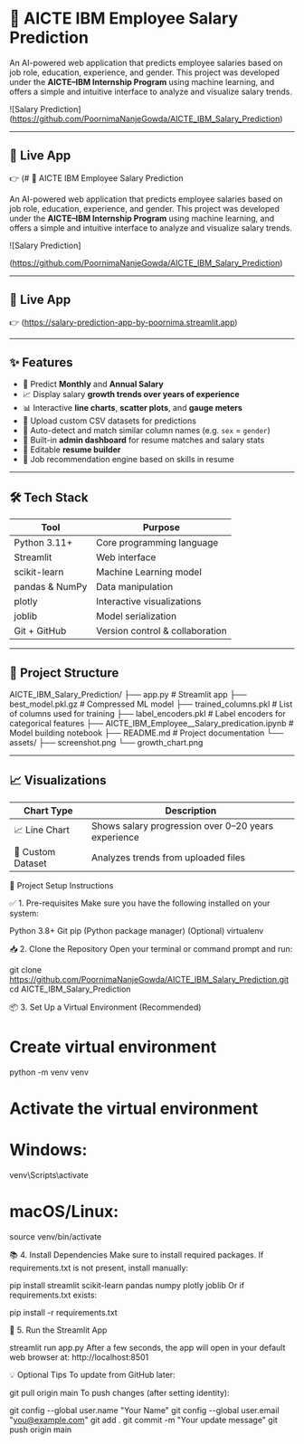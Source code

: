 

# 💼 AICTE IBM Employee Salary Prediction

An AI-powered web application that predicts employee salaries based on job role, education, experience, and gender. This project was developed under the **AICTE–IBM Internship Program** using machine learning, and offers a simple and intuitive interface to analyze and visualize salary trends.

![Salary Prediction]
(https://github.com/PoornimaNanjeGowda/AICTE_IBM_Salary_Prediction)

---

## 🚀 Live App

👉 (# 💼 AICTE IBM Employee Salary Prediction

An AI-powered web application that predicts employee salaries based on job role, education, experience, and gender. This project was developed under the **AICTE–IBM Internship Program** using machine learning, and offers a simple and intuitive interface to analyze and visualize salary trends.

![Salary Prediction]

(https://github.com/PoornimaNanjeGowda/AICTE_IBM_Salary_Prediction)

---

## 🚀 Live App

👉 (https://salary-prediction-app-by-poornima.streamlit.app)  

---

## ✨ Features

- 🎯 Predict **Monthly** and **Annual Salary**
- 📈 Display salary **growth trends over years of experience**
- 📊 Interactive **line charts**, **scatter plots**, and **gauge meters**
- 📁 Upload custom CSV datasets for predictions
- 🧠 Auto-detect and match similar column names (e.g. `sex` = `gender`)
- 📂 Built-in **admin dashboard** for resume matches and salary stats
- 🧾 Editable **resume builder**
- 🎯 Job recommendation engine based on skills in resume

---

## 🛠️ Tech Stack

| Tool              | Purpose                            |
|-------------------|------------------------------------|
| Python 3.11+       | Core programming language         |
| Streamlit         | Web interface                      |
| scikit-learn      | Machine Learning model             |
| pandas & NumPy    | Data manipulation                  |
| plotly            | Interactive visualizations         |
| joblib            | Model serialization                |
| Git + GitHub      | Version control & collaboration    |

---

## 📂 Project Structure

AICTE_IBM_Salary_Prediction/
├── app.py # Streamlit app
├── best_model.pkl.gz # Compressed ML model
├── trained_columns.pkl # List of columns used for training
├── label_encoders.pkl # Label encoders for categorical features
├── AICTE_IBM_Employee__Salary_predication.ipynb # Model building notebook
├── README.md # Project documentation
└── assets/
├── screenshot.png
└── growth_chart.png

---

## 📈 Visualizations

| Chart Type        | Description                                         |
|-------------------|-----------------------------------------------------|
| 📈 Line Chart     | Shows salary progression over 0–20 years experience|
| 📂 Custom Dataset | Analyzes trends from uploaded files                |


🔧 Project Setup Instructions

✅ 1. Pre-requisites
Make sure you have the following installed on your system:

Python 3.8+
Git
pip (Python package manager)
(Optional) virtualenv


📥 2. Clone the Repository
Open your terminal or command prompt and run:

git clone https://github.com/PoornimaNanjeGowda/AICTE_IBM_Salary_Prediction.git
cd AICTE_IBM_Salary_Prediction


📦 3. Set Up a Virtual Environment (Recommended)

# Create virtual environment
python -m venv venv

# Activate the virtual environment
# Windows:
venv\Scripts\activate
# macOS/Linux:
source venv/bin/activate


📚 4. Install Dependencies
Make sure to install required packages. If requirements.txt is not present, install manually:

pip install streamlit scikit-learn pandas numpy plotly joblib
Or if requirements.txt exists:

pip install -r requirements.txt


🚀 5. Run the Streamlit App

streamlit run app.py
After a few seconds, the app will open in your default web browser at:
http://localhost:8501


💡 Optional Tips
To update from GitHub later:

git pull origin main
To push changes (after setting identity):

git config --global user.name "Your Name"
git config --global user.email "you@example.com"
git add .
git commit -m "Your update message"
git push origin main
